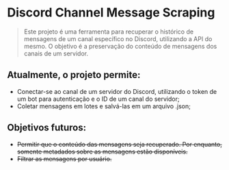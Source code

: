 # Discord Channel Message Scraping
>Este projeto é uma ferramenta para recuperar o histórico de mensagens de um canal específico no Discord, utilizando a API do mesmo. O objetivo é a preservação do conteúdo de mensagens dos canais de um servidor. 

## Atualmente, o projeto permite:

- Conectar-se ao canal de um servidor do Discord, utilizando o token de um bot para autenticação e o ID de um canal do servidor;
- Coletar mensagens em lotes e salvá-las em um arquivo .json;

## Objetivos futuros:

- ~~Permitir que o conteúdo das mensagens seja recuperado. Por enquanto, somente metadados sobre as mensagens estão disponíveis.~~
- ~~Filtrar as mensagens por usuário.~~
